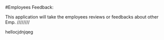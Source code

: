 #Employees Feedback:

This application will take the employees reviews or feedbacks about other Emp.
////////


hellocjdnjqeg
